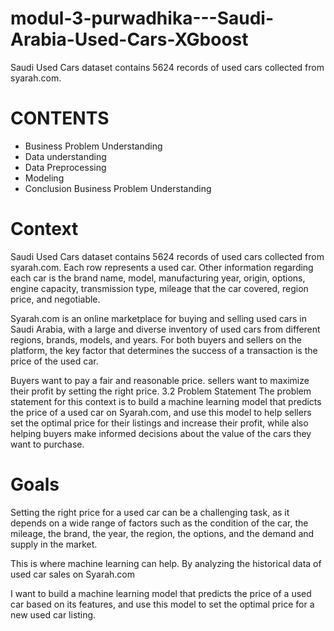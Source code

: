 # modul-3-purwadhika---Saudi-Arabia-Used-Cars-XGboost
Saudi Used Cars dataset contains 5624 records of used cars collected from syarah.com. 
# CONTENTS
- Business Problem Understanding
- Data understanding
- Data Preprocessing
- Modeling
- Conclusion
  Business Problem Understanding
# Context
Saudi Used Cars dataset contains 5624 records of used cars collected from syarah.com. Each row represents a used car. Other information regarding each car is the brand name, model, manufacturing year, origin, options, engine capacity, transmission type, mileage that the car covered, region price, and negotiable.

Syarah.com is an online marketplace for buying and selling used cars in Saudi Arabia, with a large and diverse inventory of used cars from different regions, brands, models, and years. For both buyers and sellers on the platform, the key factor that determines the success of a transaction is the price of the used car.

Buyers want to pay a fair and reasonable price.
sellers want to maximize their profit by setting the right price.
3.2  Problem Statement
The problem statement for this context is to build a machine learning model that predicts the price of a used car on Syarah.com, and use this model to help sellers set the optimal price for their listings and increase their profit, while also helping buyers make informed decisions about the value of the cars they want to purchase.

#  Goals
Setting the right price for a used car can be a challenging task, as it depends on a wide range of factors such as the condition of the car, the mileage, the brand, the year, the region, the options, and the demand and supply in the market.

This is where machine learning can help. By analyzing the historical data of used car sales on Syarah.com

I want to build a machine learning model that predicts the price of a used car based on its features, and use this model to set the optimal price for a new used car listing.
